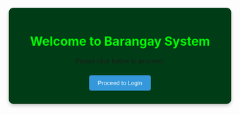 

  <meta charset="UTF-8">
  <title>Barangay Login & Profile</title>
   <link rel="stylesheet" href="higop.css">
   <script src="data.js"></script>

  <style>
    .hidden { display: none; }
    .container {
      max-width: 760px;
      margin: 30px auto;
      padding: 20px;
      border-radius: 10px;
      background: rgb(0, 61, 23);
      box-shadow: 0 4px 8px rgba(0,0,0,0.2);
      text-align: center;
    }
    h1, h2 { color: #00ff00; }
    button {
      padding: 10px 20px;
      margin: 10px;
      border: none;
      border-radius: 5px;
      background: #3498db;
      color: white;
      cursor: pointer;
    }
    button:hover { background: #cc00ff; }
    table {
      width: 100%;
      border-collapse: collapse;
      margin-top: 20px;
    }
    th, td {
      border: 100px solid #ccc;
      padding: 5000px;
      background: #fff;
    }
    th {
      background: #27ae60;
      color: white;
    }
  </style>
</head>
<body>

<!-- Welcome Section -->
<div class="container" id="welcomeContainer">
  <h1>Welcome to Barangay System</h1>
  <p>Please click below to proceed.</p>
  <button onclick="goToLogin()">Proceed to Login</button>
</div>

<!-- Login Section -->
<div class="container hidden" id="posContainer">
  <h2>Barangay Login</h2>
  <label>Username:</label>
  <input type="text" id="username">
  <label>Password:</label>
  <input type="password" id="password">
  <div style="text-align: center;">
    <button onclick="login()">Login</button>
  </div>
  <p id="loginError" style="color: red;"></p>
</div>

<!-- Resident Profile Section -->
<div class="container hidden" id="residentContainer">
  <h2>My Profile</h2>
  <label>Name:</label>
  <input type="text" id="resName">
  <label>Age:</label>
  <input type="number" id="resAge">
  <label>Address:</label>
  <input type="text" id="resAddress">
  <button onclick="updateResident()">Update Profile</button>
  <button onclick="logout()">🔙 Return</button>
  <p id="resMessage" style="color: green;"></p>
</div>

<!-- Admin Section -->
<div class="container hidden" id="adminContainer">
  <h2>Barangay Residents Database</h2>
  <button onclick="showAddForm()">➕ Add New Resident</button>
  <button onclick="logout()">🔙 Return</button>

  <!-- Search Section -->
  <div style="margin: 20px 0;">
    <select id="searchCategory">
      <option value="id">ID</option>
      <option value="name">Name</option>
      <option value="age">Age</option>
      <option value="address">Address</option>
    </select>
    <input type="text" id="searchInput" placeholder="Enter search keyword">
    <button onclick="searchResidents()">🔍 Search</button>
    <button onclick="loadAllProfiles()">🔄 Reset</button>
  </div>

  <!-- Add Form -->
  <div id="addForm" class="hidden">
    <h3>Add Resident</h3>
    <label>Id:</label>
    <input type="text" id="newUsername">
    <label>Password:</label>
    <input type="password" id="newPassword">
    <label>Name:</label>
    <input type="text" id="newName">
    <label>Age:</label>
    <input type="number" id="newAge">
    <label>Address:</label>
    <input type="text" id="newAddress">
    <button onclick="addResident()">Add</button>
  </div>

  <!-- Table -->
  <table>
    <thead>
      <tr>
        <th>Id</th>
        <th>Name</th>
        <th>Age</th>
        <th>Address</th>
        <th>Actions</th>
      </tr>
    </thead>
    <tbody id="allProfiles"></tbody>
  </table>
</div>

<script>
  const users = {
    admin: { password: "1234", role: "admin" },
  };

  let currentUser = null;

  function goToLogin() {
    document.getElementById("welcomeContainer").classList.add("hidden");
    document.getElementById("posContainer").classList.remove("hidden");
  }

  function login() {
    const username = document.getElementById("username").value.trim();
    const password = document.getElementById("password").value.trim();

    if (users[username] && users[username].password === password) {
      currentUser = username;
      document.getElementById("posContainer").classList.add("hidden");

      if (users[username].role === "admin") {
        document.getElementById("adminContainer").classList.remove("hidden");
        loadAllProfiles();
      } else {
        document.getElementById("residentContainer").classList.remove("hidden");
        loadResidentProfile();
      }
    } else {
      document.getElementById("loginError").innerText = "Invalid username or password!";
    }
  }

  function loadResidentProfile() {
    const user = users[currentUser];
    document.getElementById("resName").value = user.name;
    document.getElementById("resAge").value = user.age;
    document.getElementById("resAddress").value = user.address;
  }

  function updateResident() {
    users[currentUser].name = document.getElementById("resName").value;
    users[currentUser].age = document.getElementById("resAge").value;
    users[currentUser].address = document.getElementById("resAddress").value;
    document.getElementById("resMessage").innerText = "Profile updated successfully!";
  }

  function showAddForm() {
    document.getElementById("addForm").classList.toggle("hidden");
  }

  function logout() {
    currentUser = null;
    document.getElementById("username").value = "";
    document.getElementById("password").value = "";
    document.getElementById("loginError").innerText = "";
    document.getElementById("residentContainer").classList.add("hidden");
    document.getElementById("adminContainer").classList.add("hidden");
    document.getElementById("posContainer").classList.add("hidden");
    document.getElementById("welcomeContainer").classList.remove("hidden");
  }

  function addResident() {
    const username = document.getElementById("newUsername").value.trim();
    const password = document.getElementById("newPassword").value.trim();
    const name = document.getElementById("newName").value.trim();
    const age = document.getElementById("newAge").value.trim();
    const address = document.getElementById("newAddress").value.trim();

    if (!username || !password || !name || !age || !address) {
      alert("Please fill all fields");
      return;
    }
    if (users[username]) {
      alert("Username already exists!");
      return;
    }

    users[username] = { password, role: "resident", name, age, address };
    loadAllProfiles();

    document.getElementById("addForm").classList.add("hidden");
    document.getElementById("newUsername").value = "";
    document.getElementById("newPassword").value = "";
    document.getElementById("newName").value = "";
    document.getElementById("newAge").value = "";
    document.getElementById("newAddress").value = "";
  }

  function deleteResident(username) {
    if (confirm(`Are you sure you want to delete ${username}?`)) {
      delete users[username];
      loadAllProfiles();
    }
  }

  function updateResidentAdmin(username) {
    const name = document.getElementById(`name-${username}`).value;
    const age = document.getElementById(`age-${username}`).value;
    const address = document.getElementById(`address-${username}`).value;
    users[username].name = name;
    users[username].age = age;
    users[username].address = address;
    alert("Profile updated successfully!");
  }

  function loadAllProfiles() {
    const tableBody = document.getElementById("allProfiles");
    tableBody.innerHTML = "";
    for (const username in users) {
      if (users[username].role === "resident") {
        const u = users[username];
        tableBody.innerHTML += `
          <tr>
            <td>${username}</td>
            <td><input type="text" id="name-${username}" value="${u.name}"></td>
            <td><input type="number" id="age-${username}" value="${u.age}"></td>
            <td><input type="text" id="address-${username}" value="${u.address}"></td>
            <td>
              <button onclick="updateResidentAdmin('${username}')">Update</button>
              <button style="background:#e74c3c" onclick="deleteResident('${username}')">Delete</button>
            </td>
          </tr>
        `;
      }
    }
  }

  function searchResidents() {
    const category = document.getElementById("searchCategory").value;
    const query = document.getElementById("searchInput").value.trim().toLowerCase();
    const tableBody = document.getElementById("allProfiles");
    tableBody.innerHTML = "";

    let found = false;

    for (const username in users) {
      const user = users[username];
      if (user.role !== "resident") continue;

      let valueToCheck = "";

      if (category === "id") valueToCheck = username.toLowerCase();
      if (category === "name") valueToCheck = user.name.toLowerCase();
      if (category === "age") valueToCheck = String(user.age);
      if (category === "address") valueToCheck = user.address.toLowerCase();

      if (valueToCheck.includes(query)) {
        found = true;
        tableBody.innerHTML += `
          <tr>
            <td>${username}</td>
            <td><input type="text" id="name-${username}" value="${user.name}"></td>
            <td><input type="number" id="age-${username}" value="${user.age}"></td>
            <td><input type="text" id="address-${username}" value="${user.address}"></td>
            <td>
              <button onclick="updateResidentAdmin('${username}')">Update</button>
              <button style="background:#e74c3c" onclick="deleteResident('${username}')">Delete</button>
            </td>
          </tr>
        `;
      }
    }

    if (!found) {
      tableBody.innerHTML = `<tr><td colspan="5">No results found.</td></tr>`;
    }
  }
</script>

</body>
